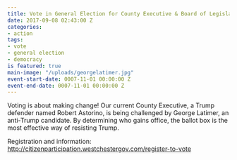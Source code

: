 ```yaml
---
title: Vote in General Election for County Executive & Board of Legislators
date: 2017-09-08 02:43:00 Z
categories:
- action
tags:
- vote
- general election
- democracy
is featured: true
main-image: "/uploads/georgelatimer.jpg"
event-start-date: 0007-11-01 00:00:00 Z
event-end-date: 0007-11-01 00:00:00 Z
---
```


Voting is about making change! Our current County Executive, a Trump defender named Robert Astorino, is being challenged by George Latimer, an anti-Trump candidate. By determining who gains office, the ballot box is the most effective way of resisting Trump.

Registration and information: http://citizenparticipation.westchestergov.com/register-to-vote